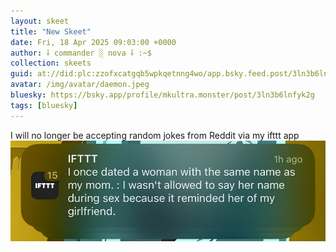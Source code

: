 ```yaml
---
layout: skeet
title: "New Skeet"
date: Fri, 18 Apr 2025 09:03:00 +0000
author: ⸸ commander ░ nova ⸸ :~$
collection: skeets
guid: at://did:plc:zzofxcatgqb5wpkqetnng4wo/app.bsky.feed.post/3ln3b6lnfyk2g
avatar: /img/avatar/daemon.jpeg
bluesky: https://bsky.app/profile/mkultra.monster/post/3ln3b6lnfyk2g
tags: [bluesky]
---
```


I will no longer be accepting random jokes from Reddit via my ifttt app<img src="/assets/media/bafkreidmichtx3svwh5qgj5m3lhm5gqrb2225kuqmy3cxmznsobbihajeq.jpeg" alt="Image">
